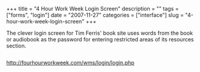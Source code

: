 +++
title = "4 Hour Work Week Login Screen"
description = ""
tags = ["forms", "login"]
date = "2007-11-27"
categories = ["interface"]
slug = "4-hour-work-week-login-screen"
+++


<p>The clever login screen for Tim Ferris' book site uses words from the book or audiobook as the password for entering restricted areas of its resources section.</p>
<div id="screens-full" class="clear"><div class="fullimg clear"><a href="http://media.konigi.com/interface/4hourworkweek-login-1.png" class="group" rel="group" title="1. "><img src="http://media.konigi.com/interface/4hourworkweek-login-1.png" alt="" class="img-responsive"></a></div></div><div id="screens-full" class="clear"><div class="fullimg clear"><a href="http://media.konigi.com/interface/4hourworkweek-login-2.png" class="group" rel="group" title="2. "><img src="http://media.konigi.com/interface/4hourworkweek-login-2.png" alt="" class="img-responsive"></a></div></div>        
<p><a href="http://fourhourworkweek.com/wms/login/login.php">http://fourhourworkweek.com/wms/login/login.php</a></p>

